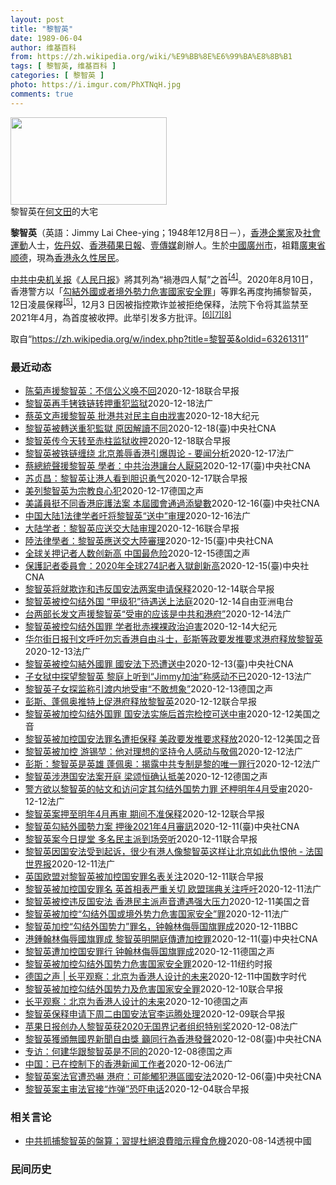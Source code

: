 ```yaml
---
layout: post
title: "黎智英"
date: 1989-06-04
author: 维基百科
from: https://zh.wikipedia.org/wiki/%E9%BB%8E%E6%99%BA%E8%8B%B1
tags: [ 黎智英, 维基百科 ]
categories: [ 黎智英 ]
photo: https://i.imgur.com/PhXTNqH.jpg
comments: true
---
```

<div class="mw-parser-output">
<div id="noteTA-3146cf78" class="noteTA"><div class="noteTA-group"><div data-noteta-group-source="module" data-noteta-group="IT"></div></div><div class="noteTA-local"><div data-noteta-code="zh:巧克力; zh-tw:巧克力; zh-hk:朱古力; zh-cn:巧克力;"></div><div data-noteta-code="zh-tw:黑道; zh-hk:黑社會; zh-cn:黑社会;"></div><div data-noteta-code="zh-tw:飯店; zh-hk:酒店; zh-cn:饭店;"></div><div data-noteta-code="zh-tw:伍佛維茲; zh-hk:沃夫維茲 ;zh-cn:沃尔福威茨;"></div></div></div>

<div class="thumb tright"><div class="thumbinner" style="width:252px;"><a href="/wiki/File:Jimmy_Lai_Chee-ying_home_in_Ho_Man_Tin_20200418.png" class="image"><img alt="" src="//upload.wikimedia.org/wikipedia/commons/thumb/9/9f/Jimmy_Lai_Chee-ying_home_in_Ho_Man_Tin_20200418.png/250px-Jimmy_Lai_Chee-ying_home_in_Ho_Man_Tin_20200418.png" decoding="async" width="250" height="140" class="thumbimage" srcset="//upload.wikimedia.org/wikipedia/commons/thumb/9/9f/Jimmy_Lai_Chee-ying_home_in_Ho_Man_Tin_20200418.png/375px-Jimmy_Lai_Chee-ying_home_in_Ho_Man_Tin_20200418.png 1.5x, //upload.wikimedia.org/wikipedia/commons/thumb/9/9f/Jimmy_Lai_Chee-ying_home_in_Ho_Man_Tin_20200418.png/500px-Jimmy_Lai_Chee-ying_home_in_Ho_Man_Tin_20200418.png 2x" data-file-width="861" data-file-height="481"></a>  <div class="thumbcaption"><div class="magnify"><a href="/wiki/File:Jimmy_Lai_Chee-ying_home_in_Ho_Man_Tin_20200418.png" class="internal" title="放大"></a></div>黎智英在<a href="/wiki/%E4%BD%95%E6%96%87%E7%94%B0" title="何文田">何文田</a>的大宅</div></div></div>
<p><b>黎智英</b>（英語：<span lang="en">Jimmy Lai Chee-ying</span>；1948年12月8日<span class="useeditintro" title="Template:BLP editintro">－</span>），<a href="/wiki/%E9%A6%99%E6%B8%AF" title="香港">香港</a><a href="/wiki/%E4%BC%81%E4%B8%9A%E5%AE%B6" title="企业家">企業家</a>及<a href="/wiki/%E7%A4%BE%E6%9C%83%E9%81%8B%E5%8B%95" title="社會運動">社會運動</a>人士，<a href="/wiki/%E4%BD%90%E4%B8%B9%E5%A5%B4" title="佐丹奴">佐丹奴</a>、<a href="/wiki/%E8%98%8B%E6%9E%9C%E6%97%A5%E5%A0%B1_(%E9%A6%99%E6%B8%AF)" title="蘋果日報 (香港)">香港蘋果日報</a>、<a href="/wiki/%E5%A3%B9%E5%82%B3%E5%AA%92" title="壹傳媒">壹傳媒</a>創辦人。生於<a href="/wiki/%E4%B8%AD%E8%8F%AF%E6%B0%91%E5%9C%8B_(%E5%A4%A7%E9%99%B8%E6%99%82%E6%9C%9F)" class="mw-redirect" title="中華民國 (大陸時期)">中國</a><a href="/wiki/%E5%BB%A3%E5%B7%9E%E5%B8%82_(%E4%B8%AD%E8%8F%AF%E6%B0%91%E5%9C%8B)" title="廣州市 (中華民國)">廣州市</a>，祖籍<a href="/wiki/%E5%BB%A3%E6%9D%B1%E7%9C%81_(%E4%B8%AD%E8%8F%AF%E6%B0%91%E5%9C%8B)" title="廣東省 (中華民國)">廣東省</a><a href="/wiki/%E9%A1%BA%E5%BE%B7" class="mw-redirect" title="顺德">顺德</a>，現為<a href="/wiki/%E9%A6%99%E6%B8%AF%E5%B1%85%E6%B0%91#永久性居民" title="香港居民">香港永久性居民</a>。
</p><p><a href="/wiki/%E4%B8%AD%E5%85%B1%E4%B8%AD%E5%A4%AE%E6%9C%BA%E5%85%B3%E6%8A%A5" title="中共中央机关报">中共中央机关报</a>《<a href="/wiki/%E4%BA%BA%E6%B0%91%E6%97%A5%E6%8A%A5" title="人民日报">人民日报</a>》將其列為“禍港四人幫”之首<sup id="cite_ref-6" class="reference"><a href="#cite_note-6">[4]</a></sup>。2020年8月10日，香港警方以「<a href="/wiki/%E4%B8%AD%E8%8F%AF%E4%BA%BA%E6%B0%91%E5%85%B1%E5%92%8C%E5%9C%8B%E9%A6%99%E6%B8%AF%E7%89%B9%E5%88%A5%E8%A1%8C%E6%94%BF%E5%8D%80%E7%B6%AD%E8%AD%B7%E5%9C%8B%E5%AE%B6%E5%AE%89%E5%85%A8%E6%B3%95" title="中華人民共和國香港特別行政區維護國家安全法">勾結外國或者境外勢力危害國家安全罪</a>」等罪名再度拘捕黎智英，12日凌晨保釋<sup id="cite_ref-7" class="reference"><a href="#cite_note-7">[5]</a></sup>，12月3 日因被指控欺诈並被拒绝保释，法院下令将其监禁至2021年4月，為首度被收押。此举引发多方批评。<sup id="cite_ref-8" class="reference"><a href="#cite_note-8">[6]</a></sup><sup id="cite_ref-9" class="reference"><a href="#cite_note-9">[7]</a></sup><sup id="cite_ref-over100_10-0" class="reference"><a href="#cite_note-over100-10">[8]</a></sup>
</p>
</div><noscript><img src="//zh.wikipedia.org/wiki/Special:CentralAutoLogin/start?type=1x1" alt="" title="" width="1" height="1" style="border: none; position: absolute;"></noscript>
<div class="printfooter">取自“<a dir="ltr" href="https://zh.wikipedia.org/w/index.php?title=黎智英&amp;oldid=63261311">https://zh.wikipedia.org/w/index.php?title=黎智英&amp;oldid=63261311</a>”</div><div id="recent-news"><h3>最近动态</h3><ul><li><a href="https://nodebe4.github.io/waimei/2020-12-18/%E9%99%88%E8%8F%8A%E5%A3%B0%E6%8F%B4%E9%BB%8E%E6%99%BA%E8%8B%B1-%E4%B8%8D%E4%BF%A1%E5%85%AC%E4%B9%89%E5%94%A4%E4%B8%8D%E5%9B%9E" title="陈菊声援黎智英：不信公义唤不回—— 壹传媒创办人黎智英早前被控涉嫌违反《香港国安法》，日前开庭时，黎智英被拍到双手上手铐、腰部铁链缠绕的画面。台湾监察院长陈菊昨天说，黎智英始终选择和香港人民站在...">陈菊声援黎智英：不信公义唤不回</a><time>2020-12-18</time><a class="tag">联合早报</a></li>
<li><a href="https://nodebe4.github.io/waimei/2020-12-18/%E9%BB%8E%E6%99%BA%E8%8B%B1%E5%86%8D%E6%89%8B%E9%93%90%E9%93%81%E9%93%BE%E8%BD%AC%E6%8A%BC%E9%87%8D%E7%8A%AF%E7%9B%91%E7%8B%B1" title="黎智英再手铐铁链转押重犯监狱—— 18/12/2020 - 10:57 被控危害国家安全的香港壹传媒集团创办人黎智英今天手铐系著铁链，被送到专门收容重犯的赤柱监狱，据中央社说，相关消息对此有不同...">黎智英再手铐铁链转押重犯监狱</a><time>2020-12-18</time><a class="tag">法广</a></li>
<li><a href="https://nodebe4.github.io/waimei/2020-12-18/%E8%94%A1%E8%8B%B1%E6%96%87%E5%A3%B0%E6%8F%B4%E9%BB%8E%E6%99%BA%E8%8B%B1-%E6%89%B9%E6%B8%AF%E5%85%B1%E5%AF%B9%E6%B0%91%E4%B8%BB%E8%87%AA%E7%94%B1%E6%88%95%E5%AE%B3" title="蔡英文声援黎智英 批港共对民主自由戕害—— 【大纪元2020年12月18日讯】（大纪元记者钟元台北报导）中华民国总统蔡英文在脸书声援壹传媒创办人黎智英，贴图下方有象征香港反送中运动精神的“黄雨伞...">蔡英文声援黎智英 批港共对民主自由戕害</a><time>2020-12-18</time><a class="tag">大纪元</a></li>
<li><a href="https://nodebe4.github.io/waimei/2020-12-18/%E9%BB%8E%E6%99%BA%E8%8B%B1%E8%A2%AB%E8%BD%89%E9%80%81%E9%87%8D%E7%8A%AF%E7%9B%A3%E7%8D%84-%E5%8E%9F%E5%9B%A0%E8%A7%A3%E8%AE%80%E4%B8%8D%E5%90%8C" title="黎智英被轉送重犯監獄 原因解讀不同—— （中央社記者張謙香港18日電）被控危害國家安全的香港壹傳媒集團創辦人黎智英今天手銬繫著鐵鍊，被送到專門收容重犯的赤柱監獄，相關消息對此有不同解讀，有的認為...">黎智英被轉送重犯監獄 原因解讀不同</a><time>2020-12-18</time><a class="tag">(臺)中央社CNA</a></li>
<li><a href="https://nodebe4.github.io/waimei/2020-12-18/%E9%BB%8E%E6%99%BA%E8%8B%B1%E4%BC%A0%E4%BB%8A%E5%A4%A9%E8%BD%AC%E8%87%B3%E8%B5%A4%E6%9F%B1%E7%9B%91%E7%8B%B1%E6%94%B6%E6%8A%BC" title="黎智英传今天转至赤柱监狱收押—— 身穿蓝灰色囚衣及拖鞋的黎智英（图中），18日在惩教署押解支援组人员押解下，双手戴手铐被押上囚车前往赤柱监狱继续关押。（互联网） 正还押荔枝角收押所的壹传媒创办人...">黎智英传今天转至赤柱监狱收押</a><time>2020-12-18</time><a class="tag">联合早报</a></li>
<li><a href="https://nodebe4.github.io/waimei/2020-12-17/%E9%BB%8E%E6%99%BA%E8%8B%B1%E8%A2%AB%E9%93%81%E9%93%BE%E7%BC%A0%E7%BB%95-%E5%8C%97%E4%BA%AC%E7%BE%9E%E8%BE%B1%E9%A6%99%E6%B8%AF%E5%BC%95%E7%88%86%E8%88%86%E8%AE%BA-%E8%A6%81%E9%97%BB%E5%88%86%E6%9E%90" title="黎智英被铁链缠绕 北京羞辱香港引爆舆论 - 要闻分析—— 17/12/2020 - 23:24 『苹果日报』创始人、媒体大亨黎智英双手上手铐，铁链腰部缠绕，堪比古代囚犯头戴枷锁示众的残忍画面传遍...">黎智英被铁链缠绕 北京羞辱香港引爆舆论 - 要闻分析</a><time>2020-12-17</time><a class="tag">法广</a></li>
<li><a href="https://nodebe4.github.io/waimei/2020-12-17/%E8%94%A1%E7%B8%BD%E7%B5%B1%E8%81%B2%E6%8F%B4%E9%BB%8E%E6%99%BA%E8%8B%B1-%E5%AD%B8%E8%80%85-%E4%B8%AD%E5%85%B1%E6%B2%BB%E6%B8%AF%E8%AE%93%E5%8F%B0%E4%BA%BA%E5%8E%AD%E6%83%A1" title="蔡總統聲援黎智英 學者：中共治港讓台人厭惡—— （中央社記者賴言曦台北17日電）壹傳媒創辦人黎智英被控違反港區國安法遭關押後，總統蔡英文昨天公開聲援。學者董立文今天指出，中共在香港對異議人士越嚴...">蔡總統聲援黎智英 學者：中共治港讓台人厭惡</a><time>2020-12-17</time><a class="tag">(臺)中央社CNA</a></li>
<li><a href="https://nodebe4.github.io/waimei/2020-12-17/%E8%8B%8F%E8%B4%9E%E6%98%8C-%E9%BB%8E%E6%99%BA%E8%8B%B1%E8%AE%A9%E6%B8%AF%E4%BA%BA%E7%9C%8B%E5%88%B0%E8%83%86%E8%AF%86%E5%8B%87%E6%B0%94" title="苏贞昌：黎智英让港人看到胆识勇气—— 台湾行政院长苏贞昌说，香港壹传媒集团创办人黎智英原本有机会远走高飞，却为了香港的自由，失去自己的自由；相信黎智英面对中国大陆，可让香港人看到什么是胆识、什么...">苏贞昌：黎智英让港人看到胆识勇气</a><time>2020-12-17</time><a class="tag">联合早报</a></li>
<li><a href="https://nodebe4.github.io/waimei/2020-12-17/%E7%BE%8E%E5%88%97%E9%BB%8E%E6%99%BA%E8%8B%B1%E4%B8%BA%E5%AE%97%E6%95%99%E8%89%AF%E5%BF%83%E7%8A%AF" title="美列黎智英为宗教良心犯—— null 邹宗翰2020-12-17T06:40:04.477Z 台湾总统蔡英文16日在脸书上表示，黎智英被押往香港法院时，双手上铐、腰部被铁链缠绕的照片羞辱的是香港...">美列黎智英为宗教良心犯</a><time>2020-12-17</time><a class="tag">德国之声</a></li>
<li><a href="https://nodebe4.github.io/waimei/2020-12-16/%E7%BE%8E%E8%AD%B0%E5%93%A1%E6%8C%BA%E4%B8%8D%E5%90%8C%E9%A6%99%E6%B8%AF%E5%BA%87%E8%AD%B7%E6%B3%95%E6%A1%88-%E6%9C%AC%E5%B1%86%E5%9C%8B%E6%9C%83%E9%80%9A%E9%81%8E%E6%B7%BB%E8%AE%8A%E6%95%B8" title="美議員挺不同香港庇護法案 本屆國會通過添變數—— 多位香港泛民派人士近日遭判刑入獄，香港壹傳媒集團主席黎智英也被控勾結外國或者境外勢力危害國家安全罪，引發美方高度關注。（中央社檔案照片） （中央...">美議員挺不同香港庇護法案 本屆國會通過添變數</a><time>2020-12-16</time><a class="tag">(臺)中央社CNA</a></li>
<li><a href="https://nodebe4.github.io/waimei/2020-12-16/%E4%B8%AD%E5%9B%BD%E5%A4%A7%E9%99%861%E6%B3%95%E5%BE%8B%E5%AD%A6%E8%80%85%E5%90%81%E5%B0%86%E9%BB%8E%E6%99%BA%E8%8B%B1-%E9%80%81%E4%B8%AD-%E5%AE%A1%E7%90%86" title="中国大陆1法律学者吁将黎智英“送中”审理—— 16/12/2020 - 13:48 香港传媒大亨黎智英因支持香港2019年反送中运动，参加集会游行，而被依照北京后来出台的港区国安法追溯逮捕。今有...">中国大陆1法律学者吁将黎智英“送中”审理</a><time>2020-12-16</time><a class="tag">法广</a></li>
<li><a href="https://nodebe4.github.io/waimei/2020-12-16/%E5%A4%A7%E9%99%86%E5%AD%A6%E8%80%85-%E9%BB%8E%E6%99%BA%E8%8B%B1%E5%BA%94%E9%80%81%E4%BA%A4%E5%A4%A7%E9%99%86%E5%AE%A1%E7%90%86" title="大陆学者：黎智英应送交大陆审理—— 中国法律学者顾敏康声称，应按照香港国安法的规定，把香港壹传媒集团创办人黎智英所涉及的危害国家安全案件移交大陆司法机构审理。 中国全国港澳研究会理事、香港法学交...">大陆学者：黎智英应送交大陆审理</a><time>2020-12-16</time><a class="tag">联合早报</a></li>
<li><a href="https://nodebe4.github.io/waimei/2020-12-15/%E9%99%B8%E6%B3%95%E5%BE%8B%E5%AD%B8%E8%80%85-%E9%BB%8E%E6%99%BA%E8%8B%B1%E6%87%89%E9%80%81%E4%BA%A4%E5%A4%A7%E9%99%B8%E5%AF%A9%E7%90%86" title="陸法律學者：黎智英應送交大陸審理—— （中央社記者張謙香港16日電）中國法律學者顧敏康聲稱，應按照香港國安法的規定，把香港壹傳媒集團創辦人黎智英所涉及的危害國家安全案件移交大陸司法機構審理。 中...">陸法律學者：黎智英應送交大陸審理</a><time>2020-12-15</time><a class="tag">(臺)中央社CNA</a></li>
<li><a href="https://nodebe4.github.io/waimei/2020-12-15/%E5%85%A8%E7%90%83%E5%85%B3%E6%8A%BC%E8%AE%B0%E8%80%85%E4%BA%BA%E6%95%B0%E5%88%9B%E6%96%B0%E9%AB%98-%E4%B8%AD%E5%9B%BD%E6%9C%80%E5%8D%B1%E9%99%A9" title="全球关押记者人数创新高 中国最危险—— 2020-12-16T03:32:53.994Z 图为香港支持新闻自由的集会标语。在北京加强控制香港的同时，许多人担心壹传媒创办人黎智英遭关押判刑与苹果日...">全球关押记者人数创新高  中国最危险</a><time>2020-12-15</time><a class="tag">德国之声</a></li>
<li><a href="https://nodebe4.github.io/waimei/2020-12-15/%E4%BF%9D%E8%AD%B7%E8%A8%98%E8%80%85%E5%A7%94%E5%93%A1%E6%9C%83-2020%E5%B9%B4%E5%85%A8%E7%90%83274%E8%A8%98%E8%80%85%E5%85%A5%E7%8D%84%E5%89%B5%E6%96%B0%E9%AB%98" title="保護記者委員會：2020年全球274記者入獄創新高—— 2020年全球入獄的記者達到274人，創下新高紀錄。圖為香港蘋果日報創辦人黎智英8月10日遭指控勾結外國勢力被補。（讀者提供） （中央社紐...">保護記者委員會：2020年全球274記者入獄創新高</a><time>2020-12-15</time><a class="tag">(臺)中央社CNA</a></li>
<li><a href="https://nodebe4.github.io/waimei/2020-12-14/%E9%BB%8E%E6%99%BA%E8%8B%B1%E5%B0%86%E5%B0%B1%E6%AC%BA%E8%AF%88%E5%92%8C%E8%BF%9D%E5%8F%8D%E5%9B%BD%E5%AE%89%E6%B3%95%E4%B8%A4%E6%A1%88%E7%94%B3%E8%AF%B7%E4%BF%9D%E9%87%8A" title="黎智英将就欺诈和违反国安法两案申请保释—— 香港壹传媒创办人黎智英下周就欺诈和违法《香港国安法》两起案件，向法院申请保释。 据香港《明报》报道，香港司法机构网页显示，黎智英将于下周三（23日）就...">黎智英将就欺诈和违反国安法两案申请保释</a><time>2020-12-14</time><a class="tag">联合早报</a></li>
<li><a href="https://nodebe4.github.io/waimei/2020-12-14/%E9%BB%8E%E6%99%BA%E8%8B%B1%E8%A2%AB%E6%8E%A7%E5%8B%BE%E7%BB%93%E5%A4%96%E5%9B%BD-%E7%94%B2%E7%BA%A7%E7%8A%AF-%E5%BE%85%E9%81%87%E9%80%81%E4%B8%8A%E6%B3%95%E5%BA%AD" title="黎智英被控勾结外国 “甲级犯”待遇送上法庭—— 香港传媒大亨、壹传媒创办人黎智英被加控《香港国安法》下的“勾结外国势力、危害国家安全罪”，于上周六（12日）提堂。他被腰缠铁链，锁上手铐，以“甲级...">黎智英被控勾结外国   “甲级犯”待遇送上法庭</a><time>2020-12-14</time><a class="tag">自由亚洲电台</a></li>
<li><a href="https://nodebe4.github.io/waimei/2020-12-14/%E5%8F%B0%E4%B8%A4%E9%83%A8%E9%95%BF%E5%8F%91%E6%96%87%E5%A3%B0%E6%8F%B4%E9%BB%8E%E6%99%BA%E8%8B%B1-%E5%8F%97%E5%AE%A1%E7%9A%84%E5%BA%94%E8%AF%A5%E6%98%AF%E4%B8%AD%E5%85%B1%E5%92%8C%E6%B8%AF%E5%BA%9C" title="台两部长发文声援黎智英“受审的应该是中共和港府”—— 14/12/2020 - 09:08 香港壹传媒创办人黎智英日前上庭应讯加控的“勾结外国或境外势力危害国家安全”罪名，由于所谓的罪证包括追踪...">台两部长发文声援黎智英“受审的应该是中共和港府”</a><time>2020-12-14</time><a class="tag">法广</a></li>
<li><a href="https://nodebe4.github.io/waimei/2020-12-14/%E9%BB%8E%E6%99%BA%E8%8B%B1%E8%A2%AB%E6%8E%A7%E5%8B%BE%E7%BB%93%E5%A4%96%E5%9B%BD%E7%BD%AA-%E5%AD%A6%E8%80%85%E6%89%B9%E8%B5%A4%E8%A3%B8%E8%A3%B8%E6%94%BF%E6%B2%BB%E8%BF%AB%E5%AE%B3" title="黎智英被控勾结外国罪 学者批赤裸裸政治迫害—— 【大纪元2020年12月14日讯】壹传媒创办人黎智英日前遭控“勾结外国势力或境外势力危害国家安全”，在港版国安法实施下恐遭“送中”。对此，香港学者...">黎智英被控勾结外国罪 学者批赤裸裸政治迫害</a><time>2020-12-14</time><a class="tag">大纪元</a></li>
<li><a href="https://nodebe4.github.io/waimei/2020-12-13/%E5%8D%8E%E5%B0%94%E8%A1%97%E6%97%A5%E6%8A%A5%E5%88%8A%E6%96%87%E5%91%BC%E5%90%81%E5%8B%BF%E5%BF%98%E9%A6%99%E6%B8%AF%E8%87%AA%E7%94%B1%E6%96%97%E5%A3%AB-%E5%BD%AD%E6%96%AF%E7%AD%89%E6%94%BF%E8%A6%81%E5%8F%91%E6%8E%A8%E8%A6%81%E6%B1%82%E6%B8%AF%E5%BA%9C%E9%87%8A%E6%94%BE%E9%BB%8E%E6%99%BA%E8%8B%B1" title="华尔街日报刊文呼吁勿忘香港自由斗士，彭斯等政要发推要求港府释放黎智英—— 14/12/2020 - 00:17 香港壹传媒集团创办人黎智英遭港府收押后，《华尔街日报》发表该报编辑委员会题为“香港...">华尔街日报刊文呼吁勿忘香港自由斗士，彭斯等政要发推要求港府释放黎智英</a><time>2020-12-13</time><a class="tag">法广</a></li>
<li><a href="https://nodebe4.github.io/waimei/2020-12-13/%E9%BB%8E%E6%99%BA%E8%8B%B1%E8%A2%AB%E6%8E%A7%E5%8B%BE%E7%B5%90%E5%A4%96%E5%9C%8B%E7%BD%AA-%E5%9C%8B%E5%AE%89%E6%B3%95%E4%B8%8B%E6%81%90%E9%81%AD%E9%80%81%E4%B8%AD" title="黎智英被控勾結外國罪 國安法下恐遭送中—— 壹傳媒創辦人黎智英（圖）日前遭控「勾結外國勢力或境外勢力危害國家安全」。根據港區國安法，案件若涉及境外勢力介入複雜等，可由北京駐港國安公署行使管轄權，...">黎智英被控勾結外國罪 國安法下恐遭送中</a><time>2020-12-13</time><a class="tag">(臺)中央社CNA</a></li>
<li><a href="https://nodebe4.github.io/waimei/2020-12-13/%E5%AD%90%E5%A5%B3%E7%8B%B1%E4%B8%AD%E6%8E%A2%E6%9C%9B%E9%BB%8E%E6%99%BA%E8%8B%B1-%E9%BB%8E%E5%BA%AD%E4%B8%8A%E5%90%AC%E5%88%B0-Jimmy%E5%8A%A0%E6%B2%B9-%E7%A7%B0%E6%84%9F%E5%8A%A8%E4%B8%8D%E5%B7%B2" title="子女狱中探望黎智英 黎庭上听到“Jimmy加油”称感动不已—— 13/12/2020 - 13:01 香港壹传媒创办人黎智英12月11日被加控“勾结外国或境外势力危害国家安全”罪，后于12日提堂...">子女狱中探望黎智英 黎庭上听到“Jimmy加油”称感动不已</a><time>2020-12-13</time><a class="tag">法广</a></li>
<li><a href="https://nodebe4.github.io/waimei/2020-12-13/%E9%BB%8E%E6%99%BA%E8%8B%B1%E5%AD%90%E5%A5%B3%E6%8E%A2%E7%9B%91%E7%A7%B0%E5%BC%95%E6%B8%A1%E5%86%85%E5%9C%B0%E5%8F%97%E5%AE%A1-%E4%B8%8D%E6%95%A2%E6%83%B3%E8%B1%A1" title="黎智英子女探监称引渡内地受审“不敢想象”—— 德国之声中文网2020-12-13T10:07:49.522Z 台湾媒体称黎智英被指控触犯香港《国安法》的指控内容正式曝光。 （德国之声中文网）据香...">黎智英子女探监称引渡内地受审“不敢想象”</a><time>2020-12-13</time><a class="tag">德国之声</a></li>
<li><a href="https://nodebe4.github.io/waimei/2020-12-12/%E5%BD%AD%E6%96%AF-%E8%93%AC%E4%BD%A9%E5%A5%A5%E6%8E%A8%E7%89%B9%E4%B8%8A%E4%BF%83%E6%B8%AF%E5%BA%9C%E9%87%8A%E6%94%BE%E9%BB%8E%E6%99%BA%E8%8B%B1" title="彭斯、蓬佩奥推特上促港府释放黎智英—— 美国国务卿蓬佩奥和副总统彭斯分别在推特发文批评港府对黎智英提出涉违《香港国安法》的控罪，并要求放人。香港律政司批任何试图影响香港司法独立的行为都必定徒劳无...">彭斯、蓬佩奥推特上促港府释放黎智英</a><time>2020-12-12</time><a class="tag">联合早报</a></li>
<li><a href="https://nodebe4.github.io/waimei/2020-12-12/%E9%BB%8E%E6%99%BA%E8%8B%B1%E8%A2%AB%E5%8A%A0%E6%8E%A7%E5%8B%BE%E7%BB%93%E5%A4%96%E5%9B%BD%E7%BD%AA-%E5%9B%BD%E5%AE%89%E6%B3%95%E5%AE%9E%E6%96%BD%E5%90%8E%E9%A6%96%E5%AE%97%E6%A3%80%E6%8E%A7%E5%8F%AF%E9%80%81%E4%B8%AD%E5%AE%A1" title="黎智英被加控勾结外国罪 国安法实施后首宗检控可送中审—— Sat, 12 Dec 2020 18:46:19 GMT 香港壹传媒创办人黎智英离开收押所准备登上囚车前往法庭。（2020年12月12...">黎智英被加控勾结外国罪 国安法实施后首宗检控可送中审</a><time>2020-12-12</time><a class="tag">美国之音</a></li>
<li><a href="https://nodebe4.github.io/waimei/2020-12-12/%E9%BB%8E%E6%99%BA%E8%8B%B1%E8%A2%AB%E5%8A%A0%E6%8E%A7%E5%9B%BD%E5%AE%89%E6%B3%95%E7%BD%AA%E5%90%8D%E9%81%AD%E6%8B%92%E4%BF%9D%E9%87%8A-%E7%BE%8E%E6%94%BF%E8%A6%81%E5%8F%91%E6%8E%A8%E8%A6%81%E6%B1%82%E9%87%8A%E6%94%BE" title="黎智英被加控国安法罪名遭拒保释 美政要发推要求释放—— Sat, 12 Dec 2020 14:51:55 GMT 还押中的香港 《苹果日报》创办人黎智英(中)被加控国安法罪名从荔枝角收押所被警...">黎智英被加控国安法罪名遭拒保释 美政要发推要求释放</a><time>2020-12-12</time><a class="tag">美国之音</a></li>
<li><a href="https://nodebe4.github.io/waimei/2020-12-12/%E9%BB%8E%E6%99%BA%E8%8B%B1%E8%A2%AB%E5%8A%A0%E6%8E%A7-%E6%B8%B8%E9%94%A1%E5%A0%83-%E4%BB%96%E5%AF%B9%E7%90%86%E6%83%B3%E7%9A%84%E5%9D%9A%E6%8C%81%E4%BB%A4%E4%BA%BA%E6%84%9F%E5%8A%A8%E4%B8%8E%E6%95%AC%E4%BD%A9" title="黎智英被加控 游锡堃：他对理想的坚持令人感动与敬佩—— 12/12/2020 - 12:47 香港壹传媒创办人黎智英12月11日遭加控“勾结外国或者境外势力危害国家安全”罪名，12日开庭，法官判...">黎智英被加控 游锡堃：他对理想的坚持令人感动与敬佩</a><time>2020-12-12</time><a class="tag">法广</a></li>
<li><a href="https://nodebe4.github.io/waimei/2020-12-12/%E5%BD%AD%E6%96%AF-%E9%BB%8E%E6%99%BA%E8%8B%B1%E6%98%AF%E8%8B%B1%E9%9B%84-%E8%93%AC%E4%BD%A9%E5%A5%A5-%E6%8F%AD%E9%9C%B2%E4%B8%AD%E5%85%B1%E4%B8%93%E5%88%B6%E6%98%AF%E9%BB%8E%E7%9A%84%E5%94%AF%E4%B8%80%E7%BD%AA%E8%A1%8C" title="彭斯：黎智英是英雄 蓬佩奥：揭露中共专制是黎的唯一罪行—— 12/12/2020 - 12:34 香港壹传媒创办人黎智英12月11日被加控“勾结外国或境外势力危害国家安全”罪，后于12日提堂。对...">彭斯：黎智英是英雄 蓬佩奥：揭露中共专制是黎的唯一罪行</a><time>2020-12-12</time><a class="tag">法广</a></li>
<li><a href="https://nodebe4.github.io/waimei/2020-12-12/%E9%BB%8E%E6%99%BA%E8%8B%B1%E6%B6%89%E6%B8%AF%E5%9B%BD%E5%AE%89%E6%B3%95%E6%A1%88%E5%BC%80%E5%BA%AD-%E6%A2%81%E9%A2%82%E6%81%92%E7%A1%AE%E8%AE%A4%E6%8A%B5%E7%BE%8E" title="黎智英涉港国安法案开庭 梁颂恒确认抵美—— 安静2020-12-12T11:35:18.988Z 黎智英由两名惩教署人员押送上车前往法院 （德国之声中文网）继香港警方国家安全处周五（12月11日...">黎智英涉港国安法案开庭 梁颂恒确认抵美</a><time>2020-12-12</time><a class="tag">德国之声</a></li>
<li><a href="https://nodebe4.github.io/waimei/2020-12-12/%E8%AD%A6%E6%96%B9%E6%AC%B2%E4%BB%A5%E9%BB%8E%E6%99%BA%E8%8B%B1%E7%9A%84%E5%B8%96%E6%96%87%E5%92%8C%E8%AE%BF%E9%97%AE%E5%AE%9A%E5%85%B6%E5%8B%BE%E7%BB%93%E5%A4%96%E5%9B%BD%E5%8A%BF%E5%8A%9B%E7%BD%AA-%E8%BF%98%E6%9F%99%E6%98%8E%E5%B9%B44%E6%9C%88%E5%8F%97%E5%AE%A1" title="警方欲以黎智英的帖文和访问定其勾结外国势力罪 还柙明年4月受审—— 12/12/2020 - 09:42 香港著名民主派传媒东主黎智英被加控《港区国安法》下的勾结外国或境外势力危害国家安全罪，今...">警方欲以黎智英的帖文和访问定其勾结外国势力罪 还柙明年4月受审</a><time>2020-12-12</time><a class="tag">法广</a></li>
<li><a href="https://nodebe4.github.io/waimei/2020-12-12/%E9%BB%8E%E6%99%BA%E8%8B%B1%E6%A1%88%E6%8A%BC%E8%87%B3%E6%98%8E%E5%B9%B44%E6%9C%88%E5%86%8D%E5%AE%A1-%E6%9C%9F%E9%97%B4%E4%B8%8D%E5%87%86%E4%BF%9D%E9%87%8A" title="黎智英案押至明年4月再审 期间不准保释—— 黎智英涉国安案件今天提堂，法官将案件押后至明年4月16日再讯，黎智英不获保释，继续还押看管。图为黎智英今早被带上囚车押送至法院。（彭博社） 壹传媒创办...">黎智英案押至明年4月再审  期间不准保释</a><time>2020-12-12</time><a class="tag">联合早报</a></li>
<li><a href="https://nodebe4.github.io/waimei/2020-12-11/%E9%BB%8E%E6%99%BA%E8%8B%B1%E5%8B%BE%E7%B5%90%E5%A4%96%E5%9C%8B%E5%8B%A2%E5%8A%9B%E6%A1%88-%E6%8A%BC%E5%BE%8C2021%E5%B9%B44%E6%9C%88%E5%AF%A9%E8%A8%8A" title="黎智英勾結外國勢力案 押後2021年4月審訊—— 香港壹傳媒集團主席黎智英（圖）被控勾結外國勢力或境外勢力危害國家安全一案12日開庭，法官押後案件至2021年4月16日審訊，黎智英繼續被收押。（...">黎智英勾結外國勢力案 押後2021年4月審訊</a><time>2020-12-11</time><a class="tag">(臺)中央社CNA</a></li>
<li><a href="https://nodebe4.github.io/waimei/2020-12-11/%E9%BB%8E%E6%99%BA%E8%8B%B1%E6%A1%88%E4%BB%8A%E6%97%A5%E6%8F%90%E5%A0%82-%E5%A4%9A%E5%90%8D%E6%B0%91%E4%B8%BB%E6%B4%BE%E5%88%B0%E5%9C%BA%E6%97%81%E5%90%AC" title="黎智英案今日提堂 多名民主派到场旁听—— 壹传媒创办人黎智英早前因涉嫌违反《香港国安法》及欺诈罪等，被法庭拒绝保释，目前正还柙荔枝角收押所。香港警方昨天表示会加控其一项勾结外国或者境外势力危害国...">黎智英案今日提堂 多名民主派到场旁听</a><time>2020-12-11</time><a class="tag">联合早报</a></li>
<li><a href="https://nodebe4.github.io/waimei/2020-12-11/%E9%BB%8E%E6%99%BA%E8%8B%B1%E5%9B%A0%E5%9B%BD%E5%AE%89%E6%B3%95%E5%8F%97%E5%88%B0%E8%B5%B7%E8%AF%89-%E5%BE%88%E5%B0%91%E6%9C%89%E6%B8%AF%E4%BA%BA%E5%83%8F%E9%BB%8E%E6%99%BA%E8%8B%B1%E8%BF%99%E6%A0%B7%E8%AE%A9%E5%8C%97%E4%BA%AC%E5%A6%82%E6%AD%A4%E4%BB%87%E6%81%A8%E4%BB%96-%E6%B3%95%E5%9B%BD%E4%B8%96%E7%95%8C%E6%8A%A5" title="黎智英因国安法受到起诉，很少有港人像黎智英这样让北京如此仇恨他 - 法国世界报—— 11/12/2020 - 22:44 香港泛民主派媒体大亨黎智英因港版国安法而受到起诉，这是世界报周五在其网站...">黎智英因国安法受到起诉，很少有港人像黎智英这样让北京如此仇恨他 - 法国世界报</a><time>2020-12-11</time><a class="tag">法广</a></li>
<li><a href="https://nodebe4.github.io/waimei/2020-12-11/%E8%8B%B1%E5%9B%BD%E6%AC%A7%E7%9B%9F%E5%AF%B9%E9%BB%8E%E6%99%BA%E8%8B%B1%E8%A2%AB%E5%8A%A0%E6%8E%A7%E5%9B%BD%E5%AE%89%E7%BD%AA%E5%90%8D%E8%A1%A8%E5%85%B3%E6%B3%A8" title="英国欧盟对黎智英被加控国安罪名表关注—— 香港壹传媒集团创办人黎智英将被加控国安法下的勾结外国势力危害国家安全罪，事件引起国际社会关注。英国首相约翰逊发言人表示，关注港府对民主派人士的检控，欧盟...">英国欧盟对黎智英被加控国安罪名表关注</a><time>2020-12-11</time><a class="tag">联合早报</a></li>
<li><a href="https://nodebe4.github.io/waimei/2020-12-11/%E9%BB%8E%E6%99%BA%E8%8B%B1%E8%A2%AB%E5%8A%A0%E6%8E%A7%E5%9B%BD%E5%AE%89%E7%BD%AA%E5%90%8D-%E8%8B%B1%E9%A6%96%E7%9B%B8%E8%A1%A8%E4%B8%A5%E9%87%8D%E5%85%B3%E5%88%87-%E6%AC%A7%E7%9B%9F%E7%91%9E%E5%85%B8%E5%85%B3%E6%B3%A8%E5%91%BC%E5%90%81" title="黎智英被加控国安罪名 英首相表严重关切 欧盟瑞典关注呼吁—— 11/12/2020 - 17:14 香港壹传媒创办人黎智英12月11日被港警加控“勾结外国或者境外势力危害国家安全”，案件在12日...">黎智英被加控国安罪名 英首相表严重关切 欧盟瑞典关注呼吁</a><time>2020-12-11</time><a class="tag">法广</a></li>
<li><a href="https://nodebe4.github.io/waimei/2020-12-11/%E9%BB%8E%E6%99%BA%E8%8B%B1%E8%A2%AB%E6%8E%A7%E8%BF%9D%E5%8F%8D%E5%9B%BD%E5%AE%89%E6%B3%95-%E9%A6%99%E6%B8%AF%E6%B0%91%E4%B8%BB%E6%B4%BE%E5%A3%B0%E9%9F%B3%E9%81%AD%E9%81%87%E5%BC%BA%E5%A4%A7%E5%8E%8B%E5%8A%9B" title="黎智英被控违反国安法 香港民主派声音遭遇强大压力—— Fri, 11 Dec 2020 13:46:51 GMT 香港民主人士黎智英被移送至九龙半岛的荔枝角收押所。（2020年12月3日） 香港...">黎智英被控违反国安法 香港民主派声音遭遇强大压力</a><time>2020-12-11</time><a class="tag">美国之音</a></li>
<li><a href="https://nodebe4.github.io/waimei/2020-12-11/%E9%BB%8E%E6%99%BA%E8%8B%B1%E8%A2%AB%E5%8A%A0%E6%8E%A7-%E5%8B%BE%E7%BB%93%E5%A4%96%E5%9B%BD%E6%88%96%E5%A2%83%E5%A4%96%E5%8A%BF%E5%8A%9B%E5%8D%B1%E5%AE%B3%E5%9B%BD%E5%AE%B6%E5%AE%89%E5%85%A8-%E7%BD%AA" title="黎智英被加控“勾结外国或境外势力危害国家安全”罪—— 11/12/2020 - 09:59 香港媒体大亨、“壹传媒”创办人黎智英12月11日（周五）被香港警方加控“勾结外国或者境外势力危害国家安...">黎智英被加控“勾结外国或境外势力危害国家安全”罪</a><time>2020-12-11</time><a class="tag">法广</a></li>
<li><a href="https://nodebe4.github.io/waimei/2020-12-11/%E9%BB%8E%E6%99%BA%E8%8B%B1%E5%8A%A0%E6%8E%A7-%E5%8B%BE%E7%BB%93%E5%A4%96%E5%9B%BD%E5%8A%BF%E5%8A%9B-%E7%BD%AA%E5%90%8D-%E9%92%9F%E7%BF%B0%E6%9E%97%E4%BE%AE%E8%BE%B1%E5%9B%BD%E6%97%97%E7%BD%AA%E6%88%90" title="黎智英加控“勾结外国势力”罪名，钟翰林侮辱国旗罪成—— 香港国安法：黎智英加控“勾结外国势力”罪名，钟翰林侮辱国旗罪成 1 小时前 香港警方国家安全处周五（12月11日）表示，经进一步调查后，加...">黎智英加控“勾结外国势力”罪名，钟翰林侮辱国旗罪成</a><time>2020-12-11</time><a class="tag">BBC</a></li>
<li><a href="https://nodebe4.github.io/waimei/2020-12-11/%E6%B8%AF%E9%8D%BE%E7%BF%B0%E6%9E%97%E4%BE%AE%E8%BE%B1%E5%9C%8B%E6%97%97%E7%BD%AA%E6%88%90-%E9%BB%8E%E6%99%BA%E8%8B%B1%E6%98%8E%E9%96%8B%E5%BA%AD%E5%82%B3%E9%81%AD%E5%8A%A0%E6%8E%A7%E7%BD%AA" title="港鍾翰林侮辱國旗罪成 黎智英明開庭傳遭加控罪—— （中央社記者張謙香港11日電）香港前學生動源召集人鍾翰林被地方法院裁定侮辱中國國旗及非法集結罪，29日判刑。另據報導，壹傳媒集團創辦人黎智英被加...">港鍾翰林侮辱國旗罪成 黎智英明開庭傳遭加控罪</a><time>2020-12-11</time><a class="tag">(臺)中央社CNA</a></li>
<li><a href="https://nodebe4.github.io/waimei/2020-12-11/%E9%BB%8E%E6%99%BA%E8%8B%B1%E9%81%AD%E5%8A%A0%E6%8E%A7%E5%9B%BD%E5%AE%89%E7%BD%AA%E8%A1%8C-%E9%92%9F%E7%BF%B0%E6%9E%97%E4%BE%AE%E8%BE%B1%E5%9B%BD%E6%97%97%E7%BD%AA%E6%88%90" title="黎智英遭加控国安罪行 钟翰林侮辱国旗罪成—— 2020-12-11T06:36:16.374Z 黎智英能曾表示自己做好入狱准备，并说：「我是个麻烦制造者。我一无所有地来到这里，这里的自由给了我一...">黎智英遭加控国安罪行 钟翰林侮辱国旗罪成</a><time>2020-12-11</time><a class="tag">德国之声</a></li>
<li><a href="https://nodebe4.github.io/waimei/2020-12-11/%E9%BB%8E%E6%99%BA%E8%8B%B1%E8%A2%AB%E5%8A%A0%E6%8E%A7%E5%8B%BE%E7%BB%93%E5%A4%96%E5%9B%BD%E5%8A%BF%E5%8A%9B%E5%8D%B1%E5%AE%B3%E5%9B%BD%E5%AE%B6%E5%AE%89%E5%85%A8%E7%BD%AA" title="黎智英被加控勾结外国势力危害国家安全罪—— 王月眉2020-12-11 14:36:13 黎智英是在新国安法下被正式起诉的最知名人士。 香港——警方周五表示，根据香港国安法，出版大亨、中国共产党...">黎智英被加控勾结外国势力危害国家安全罪</a><time>2020-12-11</time><a class="tag">纽约时报</a></li>
<li><a href="https://nodebe4.github.io/waimei/2020-12-11/%E5%BE%B7%E5%9B%BD%E4%B9%8B%E5%A3%B0-%E9%95%BF%E5%B9%B3%E8%A7%82%E5%AF%9F-%E5%8C%97%E4%BA%AC%E4%B8%BA%E9%A6%99%E6%B8%AF%E4%BA%BA%E8%AE%BE%E8%AE%A1%E7%9A%84%E6%9C%AA%E6%9D%A5" title="德国之声 | 长平观察：北京为香港人设计的未来—— 香港自由的加速沉沦令人震惊。继12港人“送中”、黎智英被捕、立法会民主派总辞、学民三子遭判刑、许智峰账户遭冻结之后，本周再有立法会前议员胡志伟...">德国之声 | 长平观察：北京为香港人设计的未来</a><time>2020-12-11</time><a class="tag">中国数字时代</a></li>
<li><a href="https://nodebe4.github.io/waimei/2020-12-10/%E9%BB%8E%E6%99%BA%E8%8B%B1%E8%A2%AB%E5%8A%A0%E6%8E%A7%E5%8B%BE%E7%BB%93%E5%A4%96%E5%9B%BD%E5%8A%BF%E5%8A%9B%E5%8F%8A%E5%8D%B1%E5%AE%B3%E5%9B%BD%E5%AE%B6%E5%AE%89%E5%85%A8%E7%BD%AA" title="黎智英被加控勾结外国势力及危害国家安全罪—— 现正在监房的香港壹传媒创办人黎智英，今天被加控勾结外国势力及危害国家安全罪，案件将于明日早上（12日）于西九龙裁判法院提堂。 据星岛日报报道，黎智英...">黎智英被加控勾结外国势力及危害国家安全罪</a><time>2020-12-10</time><a class="tag">联合早报</a></li>
<li><a href="https://nodebe4.github.io/waimei/2020-12-10/%E9%95%BF%E5%B9%B3%E8%A7%82%E5%AF%9F-%E5%8C%97%E4%BA%AC%E4%B8%BA%E9%A6%99%E6%B8%AF%E4%BA%BA%E8%AE%BE%E8%AE%A1%E7%9A%84%E6%9C%AA%E6%9D%A5" title="长平观察：北京为香港人设计的未来—— 长平2020-12-10T09:36:37.683Z &nbsp;(德国之声中文网) 香港自由的加速沉沦令人震惊。继12港人“送中”、黎智英被捕、立法会民主派总辞、学...">长平观察：北京为香港人设计的未来</a><time>2020-12-10</time><a class="tag">德国之声</a></li>
<li><a href="https://nodebe4.github.io/waimei/2020-12-09/%E9%BB%8E%E6%99%BA%E8%8B%B1%E4%BF%9D%E9%87%8A%E7%94%B3%E8%AF%B7%E4%B8%8B%E5%91%A8%E4%BA%8C%E7%94%B1%E5%9B%BD%E5%AE%89%E6%B3%95%E5%AE%98%E6%9D%8E%E8%BF%90%E8%85%BE%E5%A4%84%E7%90%86" title="黎智英保释申请下周二由国安法官李运腾处理—— 于上周四被捕的壹传媒创办人黎智英向法院提出保释申请，于下周二（15日）由指定的高院“国安法官”李运腾处理。 据《星岛日报》报道，黎智英上周与集团营运...">黎智英保释申请下周二由国安法官李运腾处理</a><time>2020-12-09</time><a class="tag">联合早报</a></li>
<li><a href="https://nodebe4.github.io/waimei/2020-12-08/%E8%8B%B9%E6%9E%9C%E6%97%A5%E6%8A%A5%E5%88%9B%E5%8A%9E%E4%BA%BA%E9%BB%8E%E6%99%BA%E8%8B%B1%E8%8E%B72020%E6%97%A0%E5%9B%BD%E7%95%8C%E8%AE%B0%E8%80%85%E7%BB%84%E7%BB%87%E7%89%B9%E5%88%AB%E5%A5%96" title="苹果日报创办人黎智英获2020无国界记者组织特别奖—— 08/12/2020 - 15:20 在全球维护新闻自由的非政府团体无国界记者8日在台北举行2020年新闻自由奖颁奖仪式，并向香港创办人黎...">苹果日报创办人黎智英获2020无国界记者组织特别奖</a><time>2020-12-08</time><a class="tag">法广</a></li>
<li><a href="https://nodebe4.github.io/waimei/2020-12-08/%E9%BB%8E%E6%99%BA%E8%8B%B1%E7%8D%B2%E9%A0%92%E7%84%A1%E5%9C%8B%E7%95%8C%E6%96%B0%E8%81%9E%E8%87%AA%E7%94%B1%E7%8D%8E-%E7%B1%B2%E5%90%8C%E8%A1%8C%E7%82%BA%E9%A6%99%E6%B8%AF%E7%99%BC%E8%81%B2" title="黎智英獲頒無國界新聞自由獎 籲同行為香港發聲—— 2020無國界記者新聞自由獎8日在台北頒獎，壹傳媒創辦人黎智英獲特別獎肯定，儘管本人無法出席，現場仍播放黎智英預錄影片，他透過影片呼籲外界持續關...">黎智英獲頒無國界新聞自由獎 籲同行為香港發聲</a><time>2020-12-08</time><a class="tag">(臺)中央社CNA</a></li>
<li><a href="https://nodebe4.github.io/waimei/2020-12-08/%E4%B8%93%E8%AE%BF-%E4%BD%95%E5%BB%BA%E5%8D%8E%E8%B7%9F%E9%BB%8E%E6%99%BA%E8%8B%B1%E6%98%AF%E4%B8%8D%E5%90%8C%E7%9A%84" title="专访：何建华跟黎智英是不同的—— null 张慈2020-12-08T09:46:37.263Z (德国之声中文网) 台北地方检察署在12月7日宣布，依照涉嫌违反国家安全法「为大陆地区机关发展组...">专访：何建华跟黎智英是不同的</a><time>2020-12-08</time><a class="tag">德国之声</a></li>
<li><a href="https://nodebe4.github.io/waimei/2020-12-06/%E4%B8%AD%E5%9B%BD-%E5%B7%B2%E5%9C%A8%E6%8E%A7%E5%88%B6%E4%B8%8B%E7%9A%84%E9%A6%99%E6%B8%AF%E6%96%B0%E9%97%BB%E5%B7%A5%E4%BD%9C%E8%80%85" title="中国：已在控制下的香港新闻工作者—— 05/12/2020 - 22:24 香港媒体与反对派记者所受到的压力增大，媒体大亨黎智英身陷囹圄。 本台RFI法文网周六（2020年12月5日）刊出记者A...">中国：已在控制下的香港新闻工作者</a><time>2020-12-06</time><a class="tag">法广</a></li>
<li><a href="https://nodebe4.github.io/waimei/2020-12-06/%E9%BB%8E%E6%99%BA%E8%8B%B1%E6%A1%88%E6%B3%95%E5%AE%98%E9%81%AD%E6%81%90%E5%9A%87-%E6%B8%AF%E5%BA%9C-%E5%8F%AF%E8%83%BD%E8%A7%B8%E7%8A%AF%E6%B8%AF%E5%8D%80%E5%9C%8B%E5%AE%89%E6%B3%95" title="黎智英案法官遭恐嚇 港府：可能觸犯港區國安法—— （中央社台北6日電）香港負責審理國安案件的法官蘇惠德3日遭電話恐嚇。蘇惠德當天稍早曾審理壹傳媒集團主席黎智英的詐騙案，並拒絕黎的保釋申請。港府指...">黎智英案法官遭恐嚇  港府：可能觸犯港區國安法</a><time>2020-12-06</time><a class="tag">(臺)中央社CNA</a></li>
<li><a href="https://nodebe4.github.io/waimei/2020-12-04/%E9%BB%8E%E6%99%BA%E8%8B%B1%E6%A1%88%E4%B8%BB%E5%AE%A1%E6%B3%95%E5%AE%98%E6%8E%A5-%E7%82%B8%E5%BC%B9-%E6%81%90%E5%90%93%E7%94%B5%E8%AF%9D" title="黎智英案主审法官接“炸弹”恐吓电话—— 负责审理壹传媒创办人黎智英相关案件并拒绝其保释申请的“国安法官”兼总裁判官苏惠德昨天接获恐吓电话，来电者扬言“要炸死妻子及子女”，苏惠德将威吓事件向警方报...">黎智英案主审法官接“炸弹”恐吓电话</a><time>2020-12-04</time><a class="tag">联合早报</a></li>
</ul></div><div id="open-opinion"><h3>相关言论</h3><ul><li><a href="https://nodebe4.github.io/opinion/2020-08-14/%E4%B8%AD%E5%85%B1%E6%8A%93%E6%8D%95%E9%BB%8E%E6%99%BA%E8%8B%B1%E7%9A%84%E7%9B%A4%E7%AE%97-%E7%BF%92%E6%8F%90%E6%9D%9C%E7%B5%95%E6%B5%AA%E8%B2%BB%E6%9A%97%E7%A4%BA%E7%B3%A7%E9%A3%9F%E5%8D%B1%E6%A9%9F/" title="透視中國">中共抓捕黎智英的盤算；習提杜絕浪費暗示糧食危機</a><time>2020-08-14</time><a class="tag">透視中國</a></li>
</ul></div><div id="mjls-record"><h3>民间历史</h3><ul></ul></div>